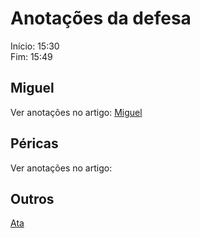 # Anotações da defesa

Início: 15:30  
Fim: 15:49  

## Miguel

Ver anotações no artigo: [Miguel](tcc_MatheusMahnke_2022-07-06_banca_Miguel.pdf "Miguel")  

## Péricas

Ver anotações no artigo: 

## Outros

[Ata](tcc_MatheusMahnke_2022-07-06_banca_ata.pdf "Ata")  
